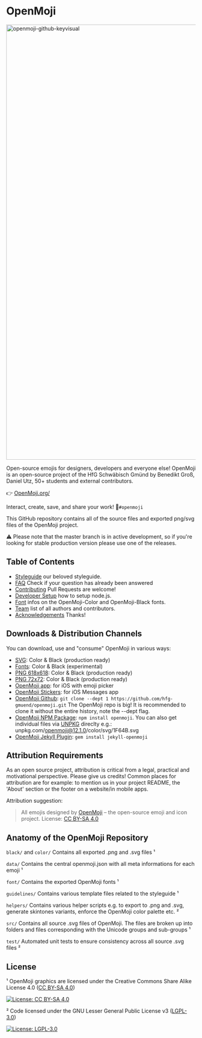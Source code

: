 OpenMoji
========

<img width="1157" alt="openmoji-github-keyvisual" src="https://user-images.githubusercontent.com/480224/71999652-1a60c000-3242-11ea-974a-96fef098147b.png">

Open-source emojis for designers, developers and everyone else! OpenMoji is an open-source project of the HfG Schwäbisch Gmünd by Benedikt Groß, Daniel Utz, 50+ students and external contributors.

👉 [OpenMoji.org/](http://openmoji.org/)

Interact, create, save, and share your work! 🌈`#openmoji`

This GitHub repository contains all of the source files and exported png/svg files of the OpenMoji project.

⚠️ Please note that the master branch is in active development, so if you're looking for stable production version please use one of the releases.


## Table of Contents

- [Styleguide](http://openmoji.org/styleguide) our beloved styleguide.
- [FAQ](FAQ.md) Check if your question has already been answered
- [Contributing](CONTRIBUTING.md) Pull Requests are welcome!
- [Developer Setup](CONTRIBUTING.md#-Developer-Setup) how to setup node.js.
- [Font](font) infos on the OpenMoji-Color and OpenMoji-Black fonts.
- [Team](http://openmoji.org/about/#team) list of all authors and contributors.
- [Acknowledgements](http://openmoji.org/about/#acknowledgement) Thanks!


## Downloads & Distribution Channels
You can download, use and "consume" OpenMoji in various ways:

- [SVG](https://github.com/hfg-gmuend/openmoji/releases/latest): Color & Black (production ready)
- [Fonts](https://github.com/hfg-gmuend/openmoji/releases/latest): Color & Black (experimental)
- [PNG 618x618](https://github.com/hfg-gmuend/openmoji/releases/latest): Color & Black (production ready)
- [PNG 72x72](https://github.com/hfg-gmuend/openmoji/releases/latest): Color & Black (production ready)
- [OpenMoji app](https://itunes.apple.com/us/app/openmoji/id1462636288): for iOS with emoji picker
- [OpenMoji Stickers](https://itunes.apple.com/us/app/openmoji/id1462636288): for iOS Messages app
- [OpenMoji Github](https://github.com/hfg-gmuend/openmoji/): `git clone --dept 1 https://github.com/hfg-gmuend/openmoji.git` The OpenMoji repo is big! It is recommended to clone it without the entire history, note the --dept flag.
- [OpenMoji NPM Package](https://www.npmjs.com/package/openmoji): `npm install openmoji`. You can also get individual files via [UNPKG](https://unpkg.com/) direclty e.g.: unpkg.com/openmoji@12.1.0/color/svg/1F64B.svg
- [OpenMoji Jekyll Plugin](https://github.com/azadeh-afzar/OpenMoji-Jekyll-Plugin): `gem install jekyll-openmoji`


## Attribution Requirements
As an open source project, attribution is critical from a legal, practical and motivational perspective. Please give us credits! Common places for attribution are for example: to mention us in your project README, the 'About' section or the footer on a website/in mobile apps.

Attribution suggestion:

> All emojis designed by [OpenMoji](https://openmoji.org/) – the open-source emoji and icon project. License: [CC BY-SA 4.0](https://creativecommons.org/licenses/by-sa/4.0/#)


## Anatomy of the OpenMoji Repository

`black/` and `color/` Contains all exported .png and .svg files ¹

`data/` Contains the central openmoji.json with all meta informations for each emoji ¹

`font/` Contains the exported OpenMoji fonts ¹

`guidelines/` Contains various template files related to the styleguide ¹

`helpers/` Contains various helper scripts e.g. to export to .png and .svg, generate skintones variants, enforce the OpenMoji color palette etc. ²

`src/` Contains all source .svg files of OpenMoji. The files are broken up into folders and files corresponding with the Unicode groups and sub-groups ¹

`test/` Automated unit tests to ensure consistency across all source .svg files ²


## License
¹ OpenMoji graphics are licensed under the Creative Commons Share Alike License 4.0 ([CC BY-SA 4.0](https://creativecommons.org/licenses/by-sa/4.0/))

[![License: CC BY-SA 4.0](https://img.shields.io/badge/License-CC%20BY--SA%204.0-lightgrey.svg)](https://creativecommons.org/licenses/by-sa/4.0/)

² Code licensed under the GNU Lesser General Public License v3 ([LGPL-3.0](https://www.gnu.org/licenses/lgpl-3.0.en.html))

[![License: LGPL-3.0](https://img.shields.io/badge/License-LGPL%20v3-lightgrey.svg)](https://www.gnu.org/licenses/lgpl-3.0.en.html)
